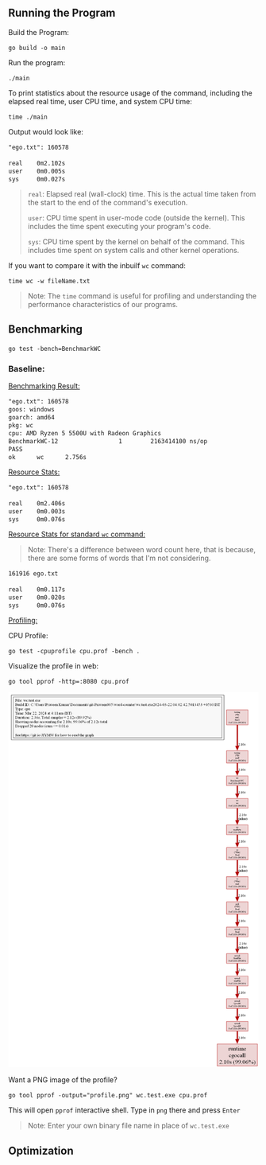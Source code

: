 ## Running the Program

Build the Program:

```
go build -o main
```

Run the program:
```
./main
```
To print statistics about the resource usage of the command, including the elapsed real time, user CPU time, and system CPU time:
```
time ./main
```
Output would look like:
```
"ego.txt": 160578

real    0m2.102s
user    0m0.005s
sys     0m0.027s
```
> `real`: Elapsed real (wall-clock) time. This is the actual time taken from the start to the end of the command's execution.
>
> `user`: CPU time spent in user-mode code (outside the kernel). This includes the time spent executing your program's code.
>
> `sys`: CPU time spent by the kernel on behalf of the command. This includes time spent on system calls and other kernel operations.


If you want to compare it with the inbuilf `wc` command:
```
time wc -w fileName.txt
```

> Note: The `time` command is useful for profiling and understanding the performance characteristics of our programs.


## Benchmarking

```
go test -bench=BenchmarkWC
```

### Baseline:

<u>Benchmarking Result:</u>
```
"ego.txt": 160578
goos: windows
goarch: amd64
pkg: wc
cpu: AMD Ryzen 5 5500U with Radeon Graphics
BenchmarkWC-12                 1        2163414100 ns/op
PASS
ok      wc      2.756s
```
<u>Resource Stats:</u>
```
"ego.txt": 160578

real    0m2.406s
user    0m0.003s
sys     0m0.076s
```
<u>Resource Stats for standard `wc` command:</u>
> Note: There's a difference between word count here, that is because, there are some forms of words that I'm not considering.
```
161916 ego.txt

real    0m0.117s
user    0m0.020s
sys     0m0.076s
```

<u>Profiling:</u>

CPU Profile:
```
go test -cpuprofile cpu.prof -bench .
```

Visualize the profile in web:
```
go tool pprof -http=:8080 cpu.prof
```
![Profile Image](profile1.png)

Want a PNG image of the profile?
```
go tool pprof -output="profile.png" wc.test.exe cpu.prof
```
This will open `pprof` interactive shell. Type in `png` there and press `Enter`
> Note: Enter your own binary file name in place of `wc.test.exe`


## Optimization

